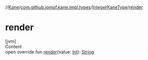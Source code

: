 //[Kane](../../index.md)/[com.github.jomof.kane.impl.types](../index.md)/[IntegerKaneType](index.md)/[render](render.md)



# render  
[jvm]  
Content  
open override fun [render](render.md)(value: [Int](https://kotlinlang.org/api/latest/jvm/stdlib/kotlin/-int/index.html)): [String](https://kotlinlang.org/api/latest/jvm/stdlib/kotlin/-string/index.html)  



